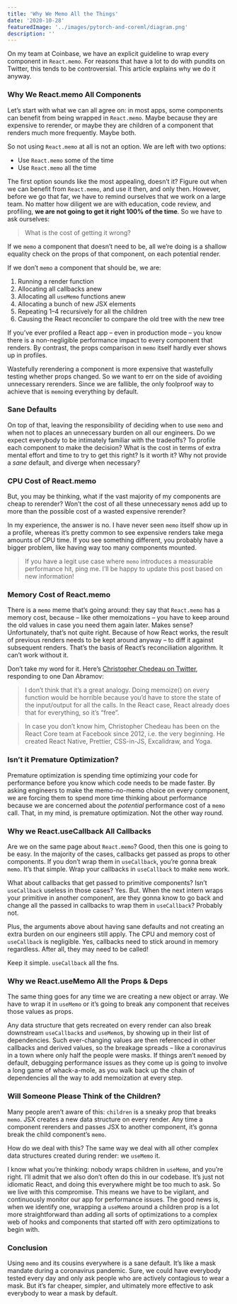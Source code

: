 ```yaml
---
title: 'Why We Memo All the Things'
date: '2020-10-28'
featuredImage: '../images/pytorch-and-coreml/diagram.png'
description: ''
---
```


On my team at Coinbase, we have an explicit guideline to wrap every component in `React.memo`. For reasons that have a lot to do with pundits on Twitter, this tends to be controversial. This article explains why we do it anyway.

### Why We React.memo All Components

Let’s start with what we can all agree on: in most apps, some components can benefit from being wrapped in `React.memo`. Maybe because they are expensive to rerender, or maybe they are children of a component that renders much more frequently. Maybe both.

So not using `React.memo` at all is not an option. We are left with two options:

- Use `React.memo` some of the time
- Use `React.memo` all the time

The first option sounds like the most appealing, doesn’t it? Figure out when we can benefit from `React.memo`, and use it then, and only then. However, before we go that far, we have to remind ourselves that we work on a large team. No matter how diligent we are with education, code review, and profiling, **we are not going to get it right 100% of the time**. So we have to ask ourselves:

<blockquote class="quote">What is the cost of getting it wrong?</blockquote>

If we `memo` a component that doesn’t need to be, all we’re doing is a shallow equality check on the props of that component, on each potential render.

If we don’t `memo` a component that should be, we are:

1. Running a render function
2. Allocating all callbacks anew
3. Allocating all `useMemo` functions anew
4. Allocating a bunch of new JSX elements
5. Repeating 1–4 recursively for all the children
6. Causing the React reconciler to compare the old tree with the new tree

If you’ve ever profiled a React app – even in production mode – you know there is a non-negligible performance impact to every component that renders. By contrast, the props comparison in `memo` itself hardly ever shows up in profiles.

Wastefully rerendering a component is more expensive that wastefully testing whether props changed. So we want to err on the side of avoiding unnecessary rerenders. Since we are fallible, the only foolproof way to achieve that is `memo`ing everything by default.

### Sane Defaults

On top of that, leaving the responsibility of deciding when to use `memo` and when not to places an unnecessary burden on all our engineers. Do we expect everybody to be intimately familiar with the tradeoffs? To profile each component to make the decision? What is the cost in terms of extra mental effort and time to try to get this right? Is it worth it? Why not provide a _sane_ default, and diverge when necessary?

### CPU Cost of React.memo

But, you may be thinking, what if the vast majority of my components are cheap to rerender? Won’t the cost of all these unnecessary `memo`s add up to more than the possible cost of a wasted expensive rerender?

In my experience, the answer is no. I have never seen `memo` itself show up in a profile, whereas it’s pretty common to see expensive renders take mega amounts of CPU time. If you see something different, you probably have a bigger problem, like having way too many components mounted.

> If you have a legit use case where `memo` introduces a measurable performance hit, ping me. I’ll be happy to update this post based on new information!

### Memory Cost of React.memo

There is a `memo` meme that’s going around: they say that `React.memo` has a memory cost, because – like other memoizations – you have to keep around the old values in case you need them again later. Makes sense? Unfortunately, that’s not quite right. Because of how React works, the result of previous renders needs to be kept around anyway – to diff it against subsequent renders. That’s the basis of React’s reconciliation algorithm. It can’t work without it.

Don’t take my word for it. Here’s [Christopher Chedeau on Twitter](https://twitter.com/Vjeux/status/1083902075946205189), responding to one Dan Abramov:

<blockquote class="quote">I don’t think that it’s a great analogy. Doing memoize() on every function would be horrible because you’d have to store the state of the input/output for all the calls. In the React case, React already does that for everything, so it’s “free”.</blockquote>

> In case you don’t know him, Christopher Chedeau has been on the React Core team at Facebook since 2012, i.e. the very beginning<!--, i.e. much longer than Dan Abramov-->. He created React Native, Prettier, CSS-in-JS, Excalidraw, and Yoga. <!--Dan Abramov, on the other hand, created Redux.-->

### Isn’t it Premature Optimization?

Premature optimization is spending time optimizing your code for performance before you know which code needs to be made faster. By asking engineers to make the memo-no-memo choice on every component, we are forcing them to spend more time thinking about performance because we are concerned about the _potential_ performance cost of a `memo` call. That, in my mind, is premature optimization. Not the other way round.

### Why we React.useCallback All Callbacks

Are we on the same page about `React.memo`? Good, then this one is going to be easy. In the majority of the cases, callbacks get passed as props to other components. If you don’t wrap them in `useCallback`, you’re gonna break `memo`. It’s that simple. Wrap your callbacks in `useCallback` to make `memo` work.

What about callbacks that get passed to primitive components? Isn’t `useCallback` useless in those cases? Yes. But. When the next intern wraps your primitive in another component, are they gonna know to go back and change all the passed in callbacks to wrap them in `useCallback`? Probably not.

Plus, the arguments above about having sane defaults and not creating an extra burden on our engineers still apply. The CPU and memory cost of `useCallback` is negligible. Yes, callbacks need to stick around in memory regardless. After all, they may need to be called!

Keep it simple. `useCallback` all the fns.

### Why we React.useMemo All the Props & Deps

The same thing goes for any time we are creating a new object or array. We have to wrap it in `useMemo` or it’s going to break any component that receives those values as props.

Any data structure that gets recreated on every render can also break downstream `useCallback`s and `useMemo`s, by showing up in their list of dependencies. Such ever-changing values are then referenced in other callbacks and derived values, so the breakage spreads – like a coronavirus in a town where only half the people were masks. If things aren’t `memo`ed by default, debugging performance issues as they come up is going to involve a long game of whack-a-mole, as you walk back up the chain of dependencies all the way to add memoization at every step.

### Will Someone Please Think of the Children?

Many people aren’t aware of this: `children` is a sneaky prop that breaks `memo`. JSX creates a new data structure on every render. Any time a component rerenders and passes JSX to another component, it’s gonna break the child component’s `memo`.

How do we deal with this? The same way we deal with all other complex data structures created during render: we `useMemo` it.

I know what you’re thinking: nobody wraps children in `useMemo`, and you’re right. I’ll admit that we also don’t often do this in our codebase. It’s just not idiomatic React, and doing this everywhere might be too much to ask. So we live with this compromise. This means we have to be vigilant, and continuously monitor our app for performance issues. The good news is, when we identify one, wrapping a `useMemo` around a children prop is a lot more straightforward than adding all sorts of optimizations to a complex web of hooks and components that started off with zero optimizations to begin with.

### Conclusion

Using `memo` and its cousins everywhere is a sane default. It’s like a mask mandate during a coronavirus pandemic. Sure, we could have everybody tested every day and only ask people who are actively contagious to wear a mask. But it’s far cheaper, simpler, and ultimately more effective to ask everybody to wear a mask by default.
